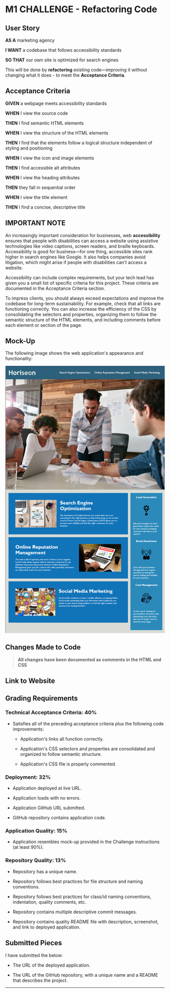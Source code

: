 # M1 CHALLENGE - Refactoring Code


## User Story

**AS A** marketing agency

**I WANT** a codebase that follows accessibility standards

**SO THAT** our own site is optimized for search engines

This will be done by **refactoring** existing code&mdash;improving it without changing what it does - to meet the **Acceptance Criteria**.

## Acceptance Criteria

**GIVEN** a webpage meets accessibility standards

**WHEN** I view the source code

**THEN** I find semantic HTML elements

**WHEN** I view the structure of the HTML elements

**THEN** I find that the elements follow a logical structure independent of styling and positioning

**WHEN** I view the icon and image elements

**THEN** I find accessible alt attributes

**WHEN** I view the heading attributes

**THEN** they fall in sequential order

**WHEN** I view the title element

**THEN** I find a concise, descriptive title


## IMPORTANT NOTE

An increasingly important consideration for businesses, web **accessibility** ensures that people with disabilities can access a website using assistive technologies like video captions, screen readers, and braille keyboards. Accessibility is good for business&mdash;for one thing, accessible sites rank higher in search engines like Google. It also helps companies avoid litigation, which might arise if people with disabilities can't access a website.

Accessibility can include complex requirements, but your tech lead has given you a small list of specific criteria for this project. These criteria are documented in the Acceptance Criteria section.

To impress clients, you should always exceed expectations and improve the codebase for long-term sustainability. For example, check that all links are functioning correctly. You can also increase the efficiency of the CSS by consolidating the selectors and properties, organizing them to follow the semantic structure of the HTML elements, and including comments before each element or section of the page.


## Mock-Up

The following image shows the web application's appearance and functionality:

![Alt text](<Screen Shot 2023-08-24 at 6.11.38 PM.png>)

## Changes Made to Code

> **All changes have been documented as comments in the HTML and CSS**

## Link to Website



## Grading Requirements


### Technical Acceptance Criteria: 40%

* Satisfies all of the preceding acceptance criteria plus the following code improvements:

  * Application's links all function correctly.

  * Application's CSS selectors and properties are consolidated and organized to follow semantic structure.

  * Application's CSS file is properly commented.

### Deployment: 32%

* Application deployed at live URL.

* Application loads with no errors.

* Application GitHub URL submitted.

* GitHub repository contains application code.

### Application Quality: 15%

* Application resembles mock-up provided in the Challenge instructions (at least 90%).

### Repository Quality: 13%

* Repository has a unique name.

* Repository follows best practices for file structure and naming conventions.

* Repository follows best practices for class/id naming conventions, indentation, quality comments, etc.

* Repository contains multiple descriptive commit messages.

* Repository contains quality README file with description, screenshot, and link to deployed application.

## Submitted Pieces

I have submitted the below:

* The URL of the deployed application.

* The URL of the GitHub repository, with a unique name and a README that describes the project.

---
